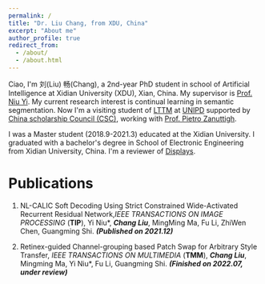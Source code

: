 ```yaml
---
permalink: /
title: "Dr. Liu Chang, from XDU, China"
excerpt: "About me"
author_profile: true
redirect_from: 
  - /about/
  - /about.html
---
```


Ciao, I'm 刘(Liu) 畅(Chang), a 2nd-year PhD student in school of Artificial Intelligence at Xidian University (XDU), Xian, China. My supervisor is [Prof. Niu Yi](https://web.xidian.edu.cn/niuyi/index.html). My current research interest is continual learning in semantic segmentation. Now I'm a visiting student of [LTTM](https://web.xidian.edu.cn/niuyi/index.html) at [UNIPD](https://www.unipd.it/) supported by [China scholarship Council (CSC)](https://www.chinesescholarshipcouncil.com/), working with [Prof. Pietro Zanuttigh](https://lttm.dei.unipd.it/nuovo/staff/zanuttigh.html). 

I was a Master student (2018.9-2021.3) educated at the Xidian University. I graduated with a bachelor's degree in School of Electronic Engineering from Xidian University, China. I'm a reviewer of [Displays](https://www.sciencedirect.com/journal/displays).


Publications
======
1. NL-CALIC Soft Decoding Using Strict Constrained Wide-Activated Recurrent Residual Network,*IEEE TRANSACTIONS ON IMAGE PROCESSING* (**TIP**), Yi Niu\*, ***Chang Liu***, MingMing Ma, Fu Li, ZhiWen Chen, Guangming Shi. ***(Published on 2021.12)*** 

2. Retinex-guided Channel-grouping based Patch Swap for Arbitrary Style Transfer, *IEEE TRANSACTIONS ON MULTIMEDIA* (**TMM**), ***Chang Liu***, Mingming Ma, Yi Niu\*, Fu Li, Guangming Shi. ***(Finished on 2022.07, under review)***


<script type="text/javascript" src="//rf.revolvermaps.com/0/0/6.js?i=5h0oh8r28r6&amp;m=7&amp;c=e63100&amp;cr1=ffffff&amp;f=arial&amp;l=0&amp;bv=90&amp;lx=-420&amp;ly=420&amp;hi=20&amp;he=7&amp;hc=a8ddff&amp;rs=80" async="async"></script>




